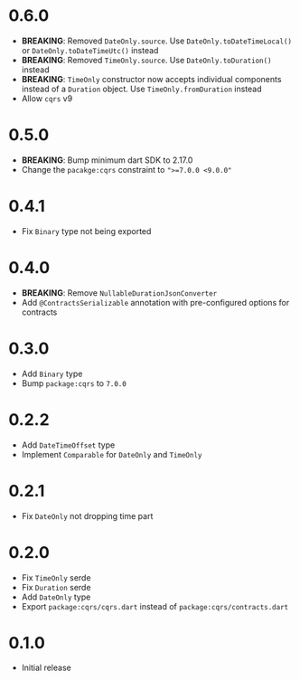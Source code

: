 # 0.6.0

- **BREAKING**: Removed `DateOnly.source`. Use `DateOnly.toDateTimeLocal()` or `DateOnly.toDateTimeUtc()` instead
- **BREAKING**: Removed `TimeOnly.source`. Use `DateOnly.toDuration()` instead
- **BREAKING**: `TimeOnly` constructor now accepts individual components instead of a `Duration` object. Use `TimeOnly.fromDuration` instead
- Allow `cqrs` v9

# 0.5.0

- **BREAKING**: Bump minimum dart SDK to 2.17.0
- Change the `pacakge:cqrs` constraint to `">=7.0.0 <9.0.0"`

# 0.4.1

- Fix `Binary` type not being exported

# 0.4.0

- **BREAKING**: Remove `NullableDurationJsonConverter`
- Add `@ContractsSerializable` annotation with pre-configured options for contracts

# 0.3.0

- Add `Binary` type
- Bump `package:cqrs` to `7.0.0`

# 0.2.2

- Add `DateTimeOffset` type
- Implement `Comparable` for `DateOnly` and `TimeOnly`

# 0.2.1

- Fix `DateOnly` not dropping time part

# 0.2.0

- Fix `TimeOnly` serde
- Fix `Duration` serde
- Add `DateOnly` type
- Export `package:cqrs/cqrs.dart` instead of `package:cqrs/contracts.dart`

# 0.1.0

- Initial release
